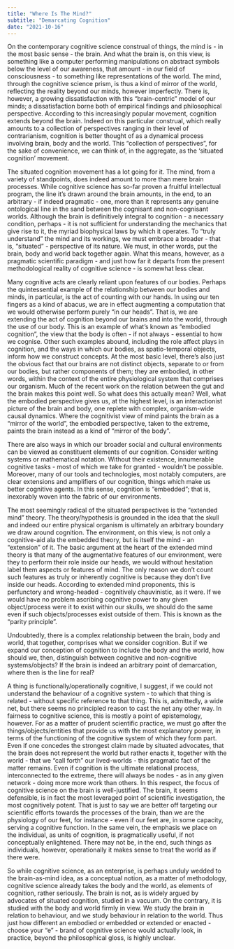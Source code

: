 ```yaml
---
title: "Where Is The Mind?"
subtitle: "Demarcating Cognition"
date: "2021-10-16"
---
```


On the contemporary cognitive science construal of things, the mind is - in the most basic sense - the brain. And what the brain is, on this view, is something like a computer performing manipulations on abstract symbols below the level of our awareness, that amount - in our field of consciousness - to something like representations of the world. The mind, through the cognitive science prism, is thus a kind of mirror of the world, reflecting the reality beyond our minds, however imperfectly. There is, however, a growing dissatisfaction with this “brain-centric” model of our minds; a dissatisfaction borne both of empirical findings and philosophical perspective. According to this increasingly popular movement, cognition extends beyond the brain. Indeed on this particular construal, which really amounts to a collection of perspectives ranging in their level of contrarianism, cognition is better thought of as a dynamical process involving brain, body and the world. This “collection of perspectives”, for the sake of convenience, we can think of, in the aggregate, as the ‘situated cognition’ movement.

The situated cognition movement has a lot going for it. The mind, from a variety of standpoints, does indeed amount to more than mere brain processes. While cognitive science has so-far proven a fruitful intellectual program, the line it’s drawn around the brain amounts, in the end, to an arbitrary - if indeed pragmatic - one, more than it represents any genuine ontological line in the sand between the cognisant and non-cognisant worlds. Although the brain is definitively integral to cognition - a necessary condition, perhaps - it is not sufficient for understanding the mechanics that give rise to it, the myriad biophysical laws by which it operates. To “truly understand” the mind and its workings, we must embrace a broader - that is, “situated” - perspective of its nature. We must, in other words, put the brain, body and world back together again. What this means, however, as a pragmatic scientific paradigm - and just how far it departs from the present methodological reality of cognitive science - is somewhat less clear.

Many cognitive acts are clearly reliant upon features of our bodies. Perhaps the quintessential example of the relationship between our bodies and minds, in particular, is the act of counting with our hands. In using our ten fingers as a kind of abacus, we are in effect augmenting a computation that we would otherwise perform purely “in our heads”. That is, we are extending the act of cognition beyond our brains and into the world, through the use of our body. This is an example of what’s known as “embodied cognition”, the view that the body is often - if not always - essential to how we cognise. Other such examples abound, including the role affect plays in cognition, and the ways in which our bodies, as spatio-temporal objects, inform how we construct concepts. At the most basic level, there’s also just the obvious fact that our brains are not distinct objects, separate to or from our bodies, but rather components of them; they are embodied, in other words, within the context of the entire physiological system that comprises our organism. Much of the recent work on the relation between the gut and the brain makes this point well. So what does this actually mean? Well, what the embodied perspective gives us, at the highest level, is an interactionist picture of the brain and body, one replete with complex, organism-wide causal dynamics. Where the cognitivist view of mind paints the brain as a “mirror of the world”, the embodied perspective, taken to the extreme, paints the brain instead as a kind of “mirror of the body”.

There are also ways in which our broader social and cultural environments can be viewed as constituent elements of our cognition. Consider writing systems or mathematical notation. Without their existence, innumerable cognitive tasks - most of which we take for granted - wouldn’t be possible. Moreover, many of our tools and technologies, most notably computers, are clear extensions and amplifiers of our cognition, things which make us better cognitive agents. In this sense, cognition is “embedded”; that is, inexorably woven into the fabric of our environments.

The most seemingly radical of the situated perspectives is the “extended mind” theory. The theory/hypothesis is grounded in the idea that the skull and indeed our entire physical organism is ultimately an arbitrary boundary we draw around cognition. The environment, on this view, is not only a cognitive-aid ala the embedded theory, but is itself the mind - an “extension” of it. The basic argument at the heart of the extended mind theory is that many of the augmentative features of our environment, were they to perform their role inside our heads, we would without hesitation label them aspects or features of mind. The only reason we don’t count such features as truly or inherently cognitive is because they don’t live inside our heads. According to extended mind proponents, this is perfunctory and wrong-headed - cognitively chauvinistic, as it were. If we would have no problem ascribing cognitive power to any given object/process were it to exist within our skulls, we should do the same even if such objects/processes exist outside of them. This is known as the “parity principle”.

Undoubtedly, there is a complex relationship between the brain, body and world, that together, comprises what we consider cognition. But if we expand our conception of cognition to include the body and the world, how should we, then, distinguish between cognitive and non-cognitive systems/objects? If the brain is indeed an arbitrary point of demarcation, where then is the line for real?

A thing is functionally/operationally cognitive, I suggest, if we could not understand the behaviour of a cognitive system - to which that thing is related - without specific reference to that thing. This is, admittedly, a wide net, but there seems no principled reason to cast the net any other way. In fairness to cognitive science, this is mostly a point of epistemology, however. For as a matter of prudent scientific practice, we must go after the things/objects/entities that provide us with the most explanatory power, in terms of the functioning of the cognitive system of which they form part. Even if one concedes the strongest claim made by situated advocates, that the brain does not represent the world but rather enacts it, together with the world - that we “call forth” our lived-worlds - this pragmatic fact of the matter remains. Even if cognition is the ultimate relational process, interconnected to the extreme, there will always be nodes - as in any given network - doing more more work than others. In this respect, the focus of cognitive science on the brain is well-justified. The brain, it seems defensible, is in fact the most leveraged point of scientific investigation, the most cognitively potent. That is just to say we are better off targeting our scientific efforts towards the processes of the brain, than we are the physiology of our feet, for instance - even if our feet are, in some capacity, serving a cognitive function. In the same vein, the emphasis we place on the individual, as units of cognition, is pragmatically useful, if not conceptually enlightened. There may not be, in the end, such things as individuals, however, operationally it makes sense to treat the world as if there were.

So while cognitive science, as an enterprise, is perhaps unduly wedded to the brain-as-mind idea, as a conceptual notion, as a matter of methodology, cognitive science already takes the body and the world, as elements of cognition, rather seriously. The brain is not, as is widely argued by advocates of situated cognition, studied in a vacuum. On the contrary, it is studied with the body and world firmly in view. We study the brain in relation to behaviour, and we study behaviour in relation to the world. Thus just how different an embodied or embedded or extended or enacted - choose your “e” - brand of cognitive science would actually look, in practice, beyond the philosophical gloss, is highly unclear.

